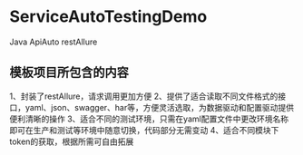 # ServiceAutoTestingDemo
Java ApiAuto restAllure
## 模板项目所包含的内容
1、封装了restAllure，请求调用更加方便
2、提供了适合读取不同文件格式的接口，yaml、json、swagger、har等，方便灵活选取，为数据驱动和配置驱动提供便利清晰的操作
3、适合不同的测试环境，只需在yaml配置文件中更改环境名称即可在生产和测试等环境中随意切换，代码部分无需变动
4、适合不同模块下token的获取，根据所需可自由拓展
